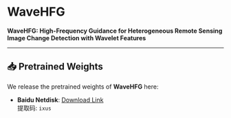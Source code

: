 # WaveHFG

**WaveHFG: High-Frequency Guidance for Heterogeneous Remote Sensing Image Change Detection with Wavelet Features**

---

## 📥 Pretrained Weights

We release the pretrained weights of **WaveHFG** here:

- **Baidu Netdisk**: [Download Link](https://pan.baidu.com/s/1J64daf5cYQyb0leKoROOqQ)  
  提取码: `ixus`
